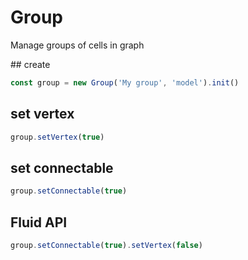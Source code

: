 # Group

Manage groups of cells in graph

## create

```ts
const group = new Group('My group', 'model').init()
```

## set vertex

```ts
group.setVertex(true)
```

## set connectable

```ts
group.setConnectable(true)
```

## Fluid API

```ts
group.setConnectable(true).setVertex(false)
```

